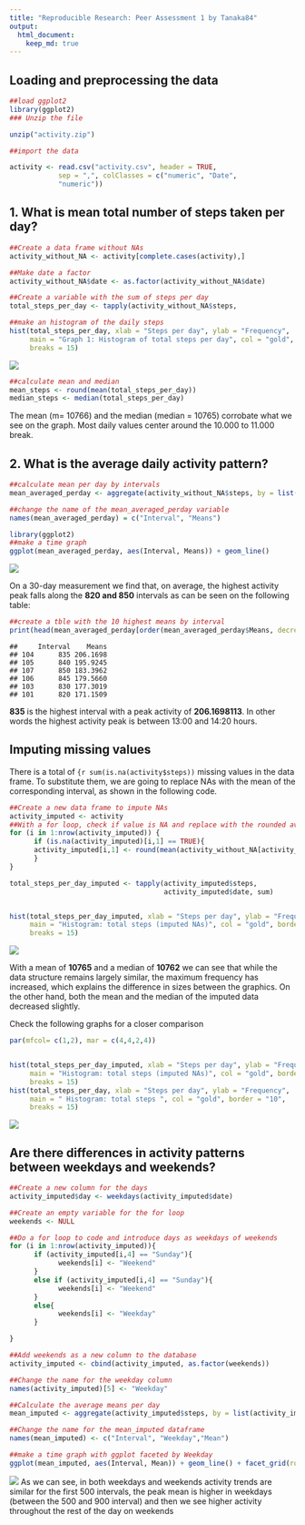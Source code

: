 ```yaml
---
title: "Reproducible Research: Peer Assessment 1 by Tanaka84"
output: 
  html_document:
    keep_md: true
---
```



## Loading and preprocessing the data


```r
##load ggplot2
library(ggplot2)
### Unzip the file 

unzip("activity.zip")

##import the data

activity <- read.csv("activity.csv", header = TRUE, 
            sep = ",", colClasses = c("numeric", "Date", 
            "numeric"))
```


## 1. What is mean total number of steps taken per day?




```r
##Create a data frame without NAs
activity_without_NA <- activity[complete.cases(activity),]

##Make date a factor
activity_without_NA$date <- as.factor(activity_without_NA$date)

##Create a variable with the sum of steps per day
total_steps_per_day <- tapply(activity_without_NA$steps,                 activity_without_NA$date, sum)
```



```r
##make an histogram of the daily steps
hist(total_steps_per_day, xlab = "Steps per day", ylab = "Frequency",
     main = "Graph 1: Histogram of total steps per day", col = "gold", border = "10",
     breaks = 15)
```

![](PA1_template_files/figure-html/unnamed-chunk-3-1.png)<!-- -->


```r
##calculate mean and median
mean_steps <- round(mean(total_steps_per_day))
median_steps <- median(total_steps_per_day)
```


The mean (m= 10766) and the median (median = 10765) corrobate what we see on the graph. Most daily values center around the 10.000 to 11.000 break.



## 2. What is the average daily activity pattern?

```r
##calculate mean per day by intervals
mean_averaged_perday <- aggregate(activity_without_NA$steps, by = list(activity_without_NA$interval), mean)

##change the name of the mean_averaged_perday variable
names(mean_averaged_perday) = c("Interval", "Means")
```



```r
library(ggplot2)
##make a time graph
ggplot(mean_averaged_perday, aes(Interval, Means)) + geom_line()
```

![](PA1_template_files/figure-html/unnamed-chunk-6-1.png)<!-- -->

On a 30-day measurement we find that, on average, the highest activity peak falls along the **820 and 850** intervals as can be seen on the following table:


```r
##create a tble with the 10 highest means by interval
print(head(mean_averaged_perday[order(mean_averaged_perday$Means, decreasing = TRUE),]))
```

```
##     Interval    Means
## 104      835 206.1698
## 105      840 195.9245
## 107      850 183.3962
## 106      845 179.5660
## 103      830 177.3019
## 101      820 171.1509
```

**835** is the highest interval with a peak activity of **206.1698113**. In other words the highest activity peak is between 13:00 and 14:20 hours. 

## Imputing missing values

There is a total of `{r sum(is.na(activity$steps))` missing values in the data frame. To substitute them, we are going to replace NAs with the mean of the corresponding interval, as shown in the following code.


```r
##Create a new data frame to impute NAs
activity_imputed <- activity
##With a for loop, check if value is NA and replace with the rounded average of the corresponding interval
for (i in 1:nrow(activity_imputed)) {
      if (is.na(activity_imputed)[i,1] == TRUE){
      activity_imputed[i,1] <- round(mean(activity_without_NA[activity_without_NA$interval==activity_imputed[i,3],1]))
      }
}
```


```r
total_steps_per_day_imputed <- tapply(activity_imputed$steps, 
                                      activity_imputed$date, sum)


hist(total_steps_per_day_imputed, xlab = "Steps per day", ylab = "Frequency",
     main = "Histogram: total steps (imputed NAs)", col = "gold", border = "10",
     breaks = 15)
```

![](PA1_template_files/figure-html/unnamed-chunk-9-1.png)<!-- -->

With a mean of **10765** and a median of **10762** we can see that while the data structure remains largely similar, the maximum frequency has increased, which explains the difference in sizes between the graphics. On the other hand, both the mean and the median of the imputed data decreased slightly.

Check the following graphs for a closer comparison


```r
par(mfcol= c(1,2), mar = c(4,4,2,4))


hist(total_steps_per_day_imputed, xlab = "Steps per day", ylab = "Frequency",
     main = "Histogram: total steps (imputed NAs)", col = "gold", border = "10",
     breaks = 15)
hist(total_steps_per_day, xlab = "Steps per day", ylab = "Frequency",
     main = " Histogram: total steps ", col = "gold", border = "10",
     breaks = 15)
```

![](PA1_template_files/figure-html/unnamed-chunk-10-1.png)<!-- -->

## Are there differences in activity patterns between weekdays and weekends?


```r
##Create a new column for the days
activity_imputed$day <- weekdays(activity_imputed$date)

##Create an empty variable for the for loop
weekends <- NULL

##Do a for loop to code and introduce days as weekdays of weekends
for (i in 1:nrow(activity_imputed)){
      if (activity_imputed[i,4] == "Sunday"){
            weekends[i] <- "Weekend"
      }
      else if (activity_imputed[i,4] == "Sunday"){
            weekends[i] <- "Weekend"
      }
      else{
            weekends[i] <- "Weekday"
      }

}

##Add weekends as a new column to the database
activity_imputed <- cbind(activity_imputed, as.factor(weekends))

##Change the name for the weekday column
names(activity_imputed)[5] <- "Weekday"

##Calculate the average means per day
mean_imputed <- aggregate(activity_imputed$steps, by = list(activity_imputed$interval, activity_imputed$Weekday), mean)

##Change the name for the mean_imputed dataframe
names(mean_imputed) <- c("Interval", "Weekday","Mean")
```


```r
##make a time graph with ggplot faceted by Weekday
ggplot(mean_imputed, aes(Interval, Mean)) + geom_line() + facet_grid(rows = vars(Weekday))
```

![](PA1_template_files/figure-html/unnamed-chunk-12-1.png)<!-- -->
As we can see, in both weekdays and weekends activity trends are similar for the first 500 intervals, the peak mean is higher in weekdays (between the 500 and 900 interval) and then we see higher activity throughout the rest of the day on weekends
